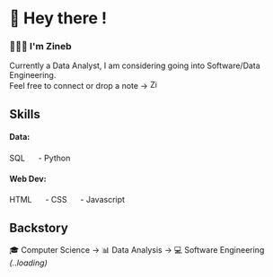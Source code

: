 # 👋 Hey there !
### 👩🏻‍💻 I'm Zineb
Currently a Data Analyst, I am considering going into Software/Data Engineering.
<br>Feel free to connect or drop a note →
<a href="https://www.linkedin.com/in/zineb-guessous/">
  <img alt="Zineb's LinkedIn" width="16px" src="https://pics.freeicons.io/uploads/icons/png/16090541531530099327-512.png" />
</a>

## Skills
#### Data: 
SQL <img height="16" src="https://cdn-icons-png.flaticon.com/512/2772/2772128.png" /> -
Python <img height="16" src="https://cdn-icons-png.flaticon.com/512/5968/5968350.png" />
#### Web Dev: 
HTML <img height="16" src="https://cdn-icons-png.flaticon.com/512/888/888859.png" /> -
CSS <img height="16" src="https://cdn-icons-png.flaticon.com/512/888/888847.png" /> -
Javascript <img height="16" src="https://cdn-icons-png.flaticon.com/512/5968/5968292.png" />


## Backstory
🎓 Computer Science → 📊 Data Analysis → 💻 Software Engineering *(..loading)*

<!---
zguessous/zguessous is a ✨ special ✨ repository because its `README.md` (this file) appears on your GitHub profile.
You can click the Preview link to take a look at your changes.
--->
